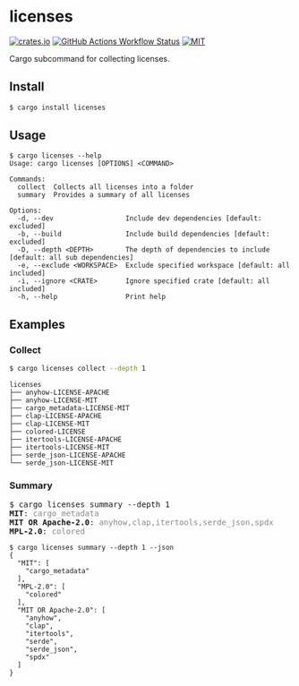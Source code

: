 # licenses

[![crates.io](https://img.shields.io/crates/v/licenses)](https://crates.io/crates/licenses)
[![GitHub Actions Workflow Status](https://img.shields.io/github/actions/workflow/status/lhalf/licenses/on_commit.yml)](https://github.com/lhalf/licenses/actions/workflows/on_commit.yml)
[![MIT](https://img.shields.io/badge/license-MIT-blue)](./LICENSE)

Cargo subcommand for collecting licenses.

## Install

```bash
$ cargo install licenses
```

## Usage

```
$ cargo licenses --help
Usage: cargo licenses [OPTIONS] <COMMAND>

Commands:
  collect  Collects all licenses into a folder
  summary  Provides a summary of all licenses

Options:
  -d, --dev                  Include dev dependencies [default: excluded]
  -b, --build                Include build dependencies [default: excluded]
  -D, --depth <DEPTH>        The depth of dependencies to include [default: all sub dependencies]
  -e, --exclude <WORKSPACE>  Exclude specified workspace [default: all included]
  -i, --ignore <CRATE>       Ignore specified crate [default: all included]
  -h, --help                 Print help
```

## Examples
### Collect
```bash
$ cargo licenses collect --depth 1
```

```
licenses
├── anyhow-LICENSE-APACHE
├── anyhow-LICENSE-MIT
├── cargo_metadata-LICENSE-MIT
├── clap-LICENSE-APACHE
├── clap-LICENSE-MIT
├── colored-LICENSE
├── itertools-LICENSE-APACHE
├── itertools-LICENSE-MIT
├── serde_json-LICENSE-APACHE
└── serde_json-LICENSE-MIT
```
### Summary
<pre>
$ cargo licenses summary --depth 1
<strong>MIT</strong>: <span style="opacity: 0.5;">cargo_metadata</span>
<strong>MIT OR Apache-2.0</strong>: <span style="opacity: 0.5;">anyhow,clap,itertools,serde_json,spdx</span>
<strong>MPL-2.0</strong>: <span style="opacity: 0.5;">colored</span>
</pre>
```
$ cargo licenses summary --depth 1 --json
{
  "MIT": [
    "cargo_metadata"
  ],
  "MPL-2.0": [
    "colored"
  ],
  "MIT OR Apache-2.0": [
    "anyhow",
    "clap",
    "itertools",
    "serde",
    "serde_json",
    "spdx"
  ]
}
```